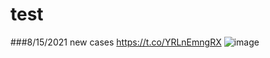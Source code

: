 # test
###8/15/2021
new cases https://t.co/YRLnEmngRX
![image](https://pbs.twimg.com/media/E8wbjD1VkAs_S2S.jpg)
